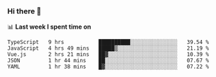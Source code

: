 ### Hi there 👋

<!--
**DBvc/DBvc** is a ✨ _special_ ✨ repository because its `README.md` (this file) appears on your GitHub profile.

Here are some ideas to get you started:

- 🔭 I’m currently working on ...
- 🌱 I’m currently learning ...
- 👯 I’m looking to collaborate on ...
- 🤔 I’m looking for help with ...
- 💬 Ask me about ...
- 📫 How to reach me: ...
- 😄 Pronouns: ...
- ⚡ Fun fact: ...
-->

📊 **Last week I spent time on**
<!--START_SECTION:waka-->
```text
TypeScript   9 hrs           ██████████░░░░░░░░░░░░░░░   39.54 % 
JavaScript   4 hrs 49 mins   █████▒░░░░░░░░░░░░░░░░░░░   21.19 % 
Vue.js       2 hrs 21 mins   ██▓░░░░░░░░░░░░░░░░░░░░░░   10.39 % 
JSON         1 hr 44 mins    ██░░░░░░░░░░░░░░░░░░░░░░░   07.67 % 
YAML         1 hr 38 mins    █▓░░░░░░░░░░░░░░░░░░░░░░░   07.22 % 
```
<!--END_SECTION:waka-->
